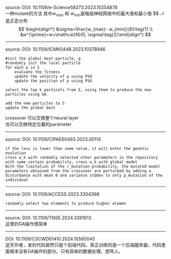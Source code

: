 source: DOI: 10.1109/e-Science58273.2023.10254878  
一种mutate的方法
其中$w_{max}$ 和 $w_{min}$是每层神经网络中的最大值和最小值 $$
$\mathcal{N}$是正态分布  
$$
\begin{align*} &\sigma=\frac{w_{max}- w_{min}}{6}\tag{1}
\\ &w^{\prime}=w+\mathcal{N}(0, \sigma)\tag{2}\end{align*}
$$

---
source: DOI: 10.1109/ICM60448.2023.10378946
```
#init the global best particle, g
#randomly init the local particle
for each p in S
    evaluate the fitness
    update the velocity of p using PSO
    update the position of p using PSO

select the top k particels from S, using them to produce the new particles using GA

add the new particles to S
update the global best
```

crossover 可以交换整个neural layer  
也可以交换特定位置的parameter

---
source: DOI: 10.1109/CIPAE60493.2023.00114
```code
if the loss is lower than some value, it will enter the genetic evolution
cross w_k with randomly selected other parameters in the repository
with some certain probability, cross w_k with global model
With the limitation of the r_mutation probability, the mutated model parameters obtained from the crossover are perturbed by adding a disturbance with mean 0 and variance stddev to only p_mutation of the individual
```



---
source: DOI: 10.1109/ACCESS.2023.3304368
```code
randomly select two elements to produce higher elemen
```


---

source: DOI: 10.1109/TNSE.2024.3391613  
这里的GA操作很简单  

---
DOI: 10.1109/CSCWD61410.2024.10580045  
逆天作者，发的代码居然只是个前端代码，真正训练的是一个后端服务器，代码里面根本没有GA操作的部分。只有简单的数据处理，想骂人。  
